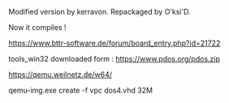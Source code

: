
Modified version by kerravon. Repackaged by O'ksi'D.

Now it compiles !

https://www.bttr-software.de/forum/board_entry.php?id=21722

tools_win32 downloaded form : https://www.pdos.org/pdos.zip

https://qemu.weilnetz.de/w64/

qemu-img.exe create -f vpc dos4.vhd 32M

